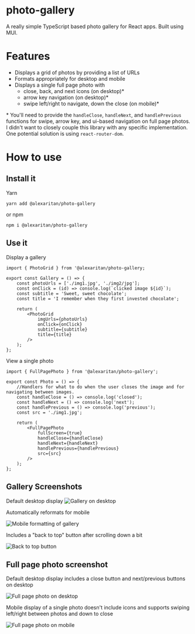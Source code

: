 # photo-gallery

A really simple TypeScript based photo gallery for React apps. Built using MUI.

# Features

- Displays a grid of photos by providing a list of URLs
- Formats appropriately for desktop and mobile
- Displays a single full page photo with
  - close, back, and next icons (on desktop)\*
  - arrow key navigation (on desktop)\*
  - swipe left/right to navigate, down the close (on mobile)\*

\* You'll need to provide the `handleClose`, `handleNext`, and `handlePrevious` functions for swipe, arrow key, and ui-based navigation on full page photos. I didn't want to closely couple this library with any specific implementation. One potential solution is using `react-router-dom`.

# How to use

## Install it

Yarn

`yarn add @alexaritan/photo-gallery`

or npm

`npm i @alexaritan/photo-gallery`

## Use it

Display a gallery

```
import { PhotoGrid } from '@alexaritan/photo-gallery;

export const Gallery = () => {
	const photoUrls = ['./img1.jpg', './img2/jpg'];
	const onClick = (id) => console.log(`clicked image ${id}`);
	const subtitle = 'Sweet, sweet chocolate';
	const title = 'I remember when they first invested chocolate';

	return (
		<PhotoGrid
			imgUrls={photoUrls}
			onClick={onClick}
			subtitle={subtitle}
			title={title}
		/>
	);
};
```

View a single photo

```
import { FullPagePhoto } from '@alexaritan/photo-gallery';

export const Photo = () => {
	//Handlers for what to do when the user closes the image and for navigating between images.
	const handleClose = () => console.log('closed');
	const handleNext = () => console.log('next');
	const handlePrevious = () => console.log('previous');
	const src = './img1.jpg';

	return (
		<FullPagePhoto
			fullScreen={true}
			handleClose={handleClose}
			handleNext={handleNext}
			handlePrevious={handlePrevious}
			src={src}
		/>
	);
};
```

## Gallery Screenshots

Default desktop display
![Gallery on desktop](./resources/screenshot1.png)

Automatically reformats for mobile

![Mobile formatting of gallery](./resources/screenshot2.png)

Includes a "back to top" button after scrolling down a bit

![Back to top button](./resources/screenshot3.png)

## Full page photo screenshot

Default desktop display includes a close button and next/previous buttons on desktop

![Full page photo on desktop](./resources/screenshot4.png)

Mobile display of a single photo doesn't include icons and supports swiping left/right between photos and down to close

![Full page photo on mobile](./resources/screenshot5.png)
